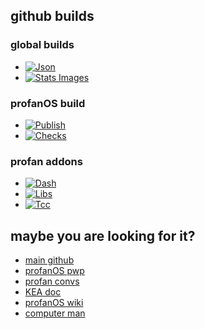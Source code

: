 ## github builds

### global builds

- [![Json](https://github.com/elydre/elydre.github.io/actions/workflows/build-json.yml/badge.svg)](https://github.com/elydre/elydre.github.io)
- [![Stats Images](https://github.com/elydre/stats/actions/workflows/main.yml/badge.svg)](https://github.com/elydre/stats)

### profanOS build

- [![Publish](https://github.com/elydre/profanOS/actions/workflows/publish.yml/badge.svg)](https://github.com/elydre/profanOS)
- [![Checks](https://github.com/elydre/profanOS/actions/workflows/checks.yml/badge.svg)](https://github.com/elydre/profanOS)

### profan addons

- [![Dash](https://github.com/elydre/dash-profan/actions/workflows/makefile.yml/badge.svg)](https://github.com/elydre/dash-profan)
- [![Libs](https://github.com/elydre/libatron/actions/workflows/makefile.yml/badge.svg)](https://github.com/elydre/libatron)
- [![Tcc](https://github.com/elydre/tinycc-profan/actions/workflows/makefile.yml/badge.svg)](https://github.com/elydre/tinycc-profan)

## maybe you are looking for it?
- [main github](https://github.com/elydre)
- [profanOS pwp](https://elydre.github.io/profan)
- [profan convs](https://elydre.github.io/md/profan-conv)
- [KEA doc](https://elydre.github.io/kea)
- [profanOS wiki](https://github.com/elydre/profanOS/wiki)
- [computer man](https://www.youtube.com/watch?v=jeg_TJvkSjg)
